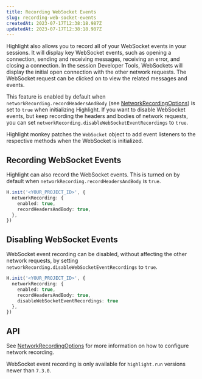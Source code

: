 ```yaml
---
title: Recording WebSocket Events
slug: recording-web-socket-events
createdAt: 2023-07-17T12:38:18.987Z
updatedAt: 2023-07-17T12:38:18.987Z
---
```


Highlight also allows you to record all of your WebSocket events in your sessions. It will display key WebSocket events, such as opening a connection, sending and receiving messages, receiving an error, and closing a connection. In the session Developer Tools, WebSockets will display the initial open connection with the other network requests. The WebSocket request can be clicked on to view the related messages and events.

This feature is enabled by default when `networkRecording.recordHeadersAndBody` (see [NetworkRecordingOptions](../../../sdk/client.md#Hinit)) is set to `true` when initializing Highlight. If you want to disable WebSocket events, but keep recording the headers and bodies of network requests, you can set `networkRecording.disableWebSocketEventRecordings` to `true`.

Highlight monkey patches the `WebSocket` object to add event listeners to the respective methods when the WebSocket is initialized.

## Recording WebSocket Events

Highlight can also record the WebSocket events. This is turned on by default when `networkRecording.recordHeadersAndBody` is `true`.

```typescript
H.init('<YOUR_PROJECT_ID>', {
  networkRecording: {
    enabled: true,
    recordHeadersAndBody: true,
  },
})
```

## Disabling WebSocket Events

WebSocket event recording can be disabled, without affecting the other network requests, by setting `networkRecording.disableWebSocketEventRecordings` to `true`.

```typescript
H.init('<YOUR_PROJECT_ID>', {
  networkRecording: {
    enabled: true,
    recordHeadersAndBody: true,
    disableWebSocketEventRecordings: true
  },
})
```

## API

See [NetworkRecordingOptions](../../../sdk/client.md) for more information on how to configure network recording.

WebSocket event recording is only available for `highlight.run` versions newer than `7.3.0`.